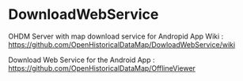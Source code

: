 # DownloadWebService
OHDM Server with map download service for Andropid App
Wiki : https://github.com/OpenHistoricalDataMap/DowloadWebService/wiki

Download Web Service for the Android App :
https://github.com/OpenHistoricalDataMap/OfflineViewer
